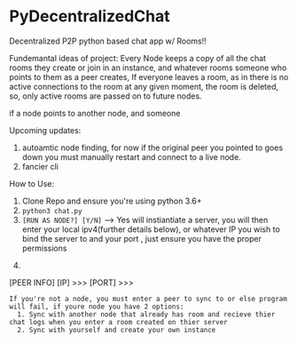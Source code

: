 # PyDecentralizedChat

Decentralized P2P python based chat app w/ Rooms!!

Fundemantal ideas of project:
 Every Node keeps a copy of all the chat rooms they create or join in an instance, and whatever rooms someone who points to them as a peer creates,
 If everyone leaves a room, as in there is no active connections to the room at any given moment, the room is deleted, so, only active rooms are passed on to future nodes.
 
 if a node points to another node, and someone 

Upcoming updates:
1. autoamtic node finding, for now if the original peer you pointed to goes down you must manually restart and connect to a live node.
2. fancier cli

How to Use:

1. Clone Repo and ensure you're using python 3.6+
2. `python3 chat.py`
3. `[RUN AS NODE?] [Y/N]` --> Yes will instiantiate a server, you will then enter your local ipv4(further details below), or whatever IP you wish to bind the server to and your port , just ensure you have the proper permissions
4. ```
  [PEER INFO]
  [IP] >>> 
  [PORT] >>> 
  ```
  If you're not a node, you must enter a peer to sync to or else program will fail, if youre node you have 2 options:
    1. Sync with another node that already has room and recieve thier chat logs when you enter a room created on thier server
    2. Sync with yourself and create your own instance 
    
 
